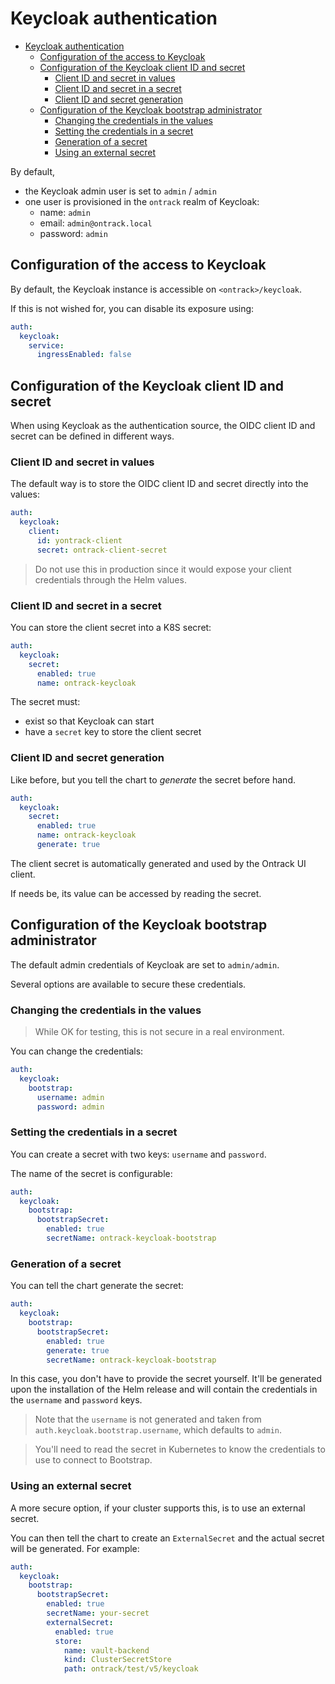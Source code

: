 # Keycloak authentication

<!-- TOC -->
* [Keycloak authentication](#keycloak-authentication)
  * [Configuration of the access to Keycloak](#configuration-of-the-access-to-keycloak)
  * [Configuration of the Keycloak client ID and secret](#configuration-of-the-keycloak-client-id-and-secret)
    * [Client ID and secret in values](#client-id-and-secret-in-values)
    * [Client ID and secret in a secret](#client-id-and-secret-in-a-secret)
    * [Client ID and secret generation](#client-id-and-secret-generation)
  * [Configuration of the Keycloak bootstrap administrator](#configuration-of-the-keycloak-bootstrap-administrator)
    * [Changing the credentials in the values](#changing-the-credentials-in-the-values)
    * [Setting the credentials in a secret](#setting-the-credentials-in-a-secret)
    * [Generation of a secret](#generation-of-a-secret)
    * [Using an external secret](#using-an-external-secret)
<!-- TOC -->

By default,

* the Keycloak admin user is set to `admin` / `admin`
* one user is provisioned in the `ontrack` realm of Keycloak:
    * name: `admin`
    * email: `admin@ontrack.local`
    * password: `admin`

## Configuration of the access to Keycloak

By default, the Keycloak instance is accessible on `<ontrack>/keycloak`.

If this is not wished for, you can disable its exposure using:

```yaml
auth:
  keycloak:
    service:
      ingressEnabled: false
```

## Configuration of the Keycloak client ID and secret

When using Keycloak as the authentication source, the OIDC client ID
and secret can be defined in different ways.

### Client ID and secret in values

The default way is to store the OIDC client ID and secret directly
into the values:

```yaml
auth:
  keycloak:
    client:
      id: yontrack-client
      secret: ontrack-client-secret
```

> Do not use this in production since it would expose your client
> credentials through the Helm values.

### Client ID and secret in a secret

You can store the client secret into a K8S secret:

```yaml
auth:
  keycloak:
    secret:
      enabled: true
      name: ontrack-keycloak
```

The secret must:

* exist so that Keycloak can start
* have a `secret` key to store the client secret

### Client ID and secret generation

Like before, but you tell the chart to _generate_ the secret before hand.

```yaml
auth:
  keycloak:
    secret:
      enabled: true
      name: ontrack-keycloak
      generate: true
```

The client secret is automatically generated and used by the
Ontrack UI client.

If needs be, its value can be accessed by reading the secret.

## Configuration of the Keycloak bootstrap administrator

The default admin credentials of Keycloak are set to `admin/admin`.

Several options are available to secure these credentials.

### Changing the credentials in the values

> While OK for testing, this is not secure in a real environment.

You can change the credentials:

```yaml
auth:
  keycloak:
    bootstrap:
      username: admin
      password: admin
```

### Setting the credentials in a secret

You can create a secret with two keys: `username` and `password`.

The name of the secret is configurable:

```yaml
auth:
  keycloak:
    bootstrap:
      bootstrapSecret:
        enabled: true
        secretName: ontrack-keycloak-bootstrap
```

### Generation of a secret

You can tell the chart  generate the secret:

```yaml
auth:
  keycloak:
    bootstrap:
      bootstrapSecret:
        enabled: true
        generate: true
        secretName: ontrack-keycloak-bootstrap
```

In this case, you don't have to provide the secret yourself. It'll be generated upon the installation
of the Helm release and will contain the credentials in the `username` and `password` keys.

> Note that the `username` is not generated and taken from `auth.keycloak.bootstrap.username`, which
> defaults to `admin`.

> You'll need to read the secret in Kubernetes to know the credentials to use to connect to Bootstrap.

### Using an external secret

A more secure option, if your cluster supports this, is to use an external secret.

You can then tell the chart to create an `ExternalSecret` and the actual secret will be generated. For example:

```yaml
auth:
  keycloak:
    bootstrap:
      bootstrapSecret:
        enabled: true
        secretName: your-secret
        externalSecret:
          enabled: true
          store:
            name: vault-backend
            kind: ClusterSecretStore
            path: ontrack/test/v5/keycloak
```
